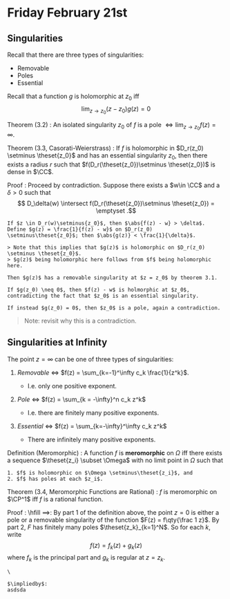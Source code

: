 # Friday February 21st

## Singularities

Recall that there are three types of singularities:

- Removable
- Poles
- Essential

Recall that a function $g$ is holomorphic at $z_0$ iff
$$
\lim_{z\to z_0}  (z-z_0) g(z) = 0
$$

Theorem (3.2)
: An isolated singularity $z_0$ of $f$ is a pole $\iff \lim_{z\to z_0} f(z) = \infty$.

Theorem (3.3, Casorati-Weierstrass)
: If $f$ is holomorphic in $D_r(z_0) \setminus \theset{z_0}$ and has an essential singularity $z_0$, then there exists a radius $r$ such that $f(D_r(\theset{z_0})\setminus \theset{z_0})$ is dense in $\CC$.

Proof
:   Proceed by contradiction.
    Suppose there exists a $w\in \CC$ and a $\delta > 0$ such that
    $$
    D_\delta(w) \intersect f(D_r(\theset{z_0})\setminus \theset{z_0}) = \emptyset
    .$$

    If $z \in D_r(w)\setminus{z_0}$, then $\abs{f(z) - w} > \delta$.
    Define $g(z) = \frac{1}{f(z) - w}$ on $D_r(z_0) \setminus\theset{z_0}$; then $\abs{g(z)} < \frac{1}{\delta}$.

    > Note that this implies that $g(z)$ is holomorphic on $D_r(z_0) \setminus \theset{z_0}$.
    > $g(z)$ being holomorphic here follows from $f$ being holomorphic here.

    Then $g(z)$ has a removable singularity at $z = z_0$ by theorem 3.1.

    If $g(z_0) \neq 0$, then $f(z) - w$ is holmorphic at $z_0$, contradicting the fact that $z_0$ is an essential singularity.

    If instead $g(z_0) = 0$, then $z_0$ is a pole, again a contradiction.

> Note: revisit why this is a contradiction.


## Singularities at Infinity

The point $z=\infty$ can be one of three types of singularities:

1. *Removable* $\iff$ $f(z) = \sum_{k=-1}^\infty c_k \frac{1}{z^k}$.

    - I.e. only one positive exponent.

2. *Pole* $\iff$ $f(z) = \sum_{k = -\infty}^n c_k z^k$

    - I.e. there are finitely many positive exponents.

3. *Essential* $\iff$ $f(z) = \sum_{k=-\infty}^\infty c_k z^k$

    - There are infinitely many positive exponents.

Definition (Meromorphic)
:   A function $f$ is **meromorphic** on $\Omega$ iff there exists a sequence $\theset{z_i} \subset \Omega$ with no limit point in $\Omega$ such that

    1. $f$ is holomorphic on $\Omega \setminus\theset{z_i}$, and
    2. $f$ has poles at each $z_i$.

Theorem (3.4, Meromorphic Functions are Rational)
: $f$ is meromorphic on $\CP^1$ iff $f$ is a rational function.

Proof
:   \hfill
    $\implies$:
    By part 1 of the definition above, the point $z=0$ is either a pole or a removable singularity of the function $F(z) = f\qty{\frac 1 z}$.
    By part 2, $F$ has finitely many poles $\theset{z_k}_{k=1}^N$.
    So for each $k$, write
    $$
    f(z) = f_k(z) + g_k(z)
    $$
    where $f_k$ is the principal part and $g_k$ is regular at $z=z_k$.

    \

    $\impliedby$:
    asdsda
